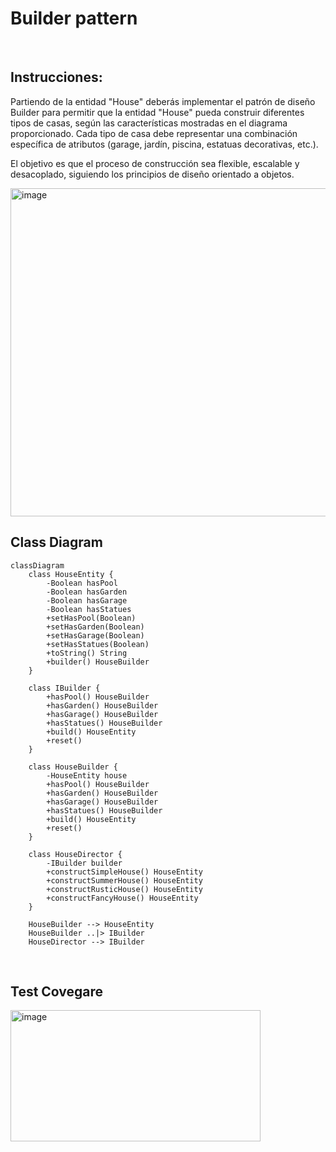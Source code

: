 # Builder pattern
<br>

## Instrucciones:
Partiendo de la entidad "House" deberás implementar el patrón de diseño Builder para permitir que la entidad "House" pueda construir diferentes tipos de casas, según las características mostradas en el diagrama proporcionado. Cada tipo de casa debe representar una combinación específica de atributos (garage, jardín, piscina, estatuas decorativas, etc.).

El objetivo es que el proceso de construcción sea flexible, escalable y desacoplado, siguiendo los principios de diseño orientado a objetos.

<img width="900" height="525" alt="image" src="https://github.com/user-attachments/assets/4d0cf5cb-a854-479e-9c67-fde52e4e63ff" />

<br>

## Class Diagram

```mermaid
classDiagram
    class HouseEntity {
        -Boolean hasPool
        -Boolean hasGarden
        -Boolean hasGarage
        -Boolean hasStatues
        +setHasPool(Boolean)
        +setHasGarden(Boolean)
        +setHasGarage(Boolean)
        +setHasStatues(Boolean)
        +toString() String
        +builder() HouseBuilder
    }

    class IBuilder {
        +hasPool() HouseBuilder
        +hasGarden() HouseBuilder
        +hasGarage() HouseBuilder
        +hasStatues() HouseBuilder
        +build() HouseEntity
        +reset()
    }

    class HouseBuilder {
        -HouseEntity house
        +hasPool() HouseBuilder
        +hasGarden() HouseBuilder
        +hasGarage() HouseBuilder
        +hasStatues() HouseBuilder
        +build() HouseEntity
        +reset()
    }

    class HouseDirector {
        -IBuilder builder
        +constructSimpleHouse() HouseEntity
        +constructSummerHouse() HouseEntity
        +constructRusticHouse() HouseEntity
        +constructFancyHouse() HouseEntity
    }

    HouseBuilder --> HouseEntity
    HouseBuilder ..|> IBuilder
    HouseDirector --> IBuilder
```
<br>

## Test Covegare
<img width="400" height="210" alt="image" src="https://github.com/user-attachments/assets/3a0f20dd-d8dd-41f7-9bc9-a0ccb01533c5" />
